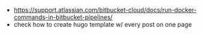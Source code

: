 - https://support.atlassian.com/bitbucket-cloud/docs/run-docker-commands-in-bitbucket-pipelines/
- check how to create hugo template w/ every post on one page